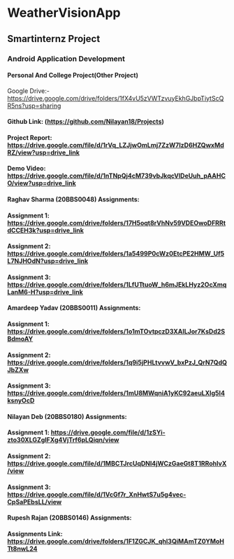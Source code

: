 # WeatherVisionApp
## Smartinternz Project
### Android Application Development
#### Personal And College Project(Other Project)
Google Drive:- https://drive.google.com/drive/folders/1fX4vU5zVWTzvuyEkhGJbpTiytScQR5ns?usp=sharing


#### Github Link: (https://github.com/Nilayan18/Projects)
#### Project Report: https://drive.google.com/file/d/1rVq_LZJjwOmLmj7ZzW7IzD6HZQwxMdRZ/view?usp=drive_link
#### Demo Video: https://drive.google.com/file/d/1nTNpQj4cM739vbJkqcVlDeUuh_pAAHCO/view?usp=drive_link

#### Raghav Sharma (20BBS0048) Assignments:
#### Assignment 1: https://drive.google.com/drive/folders/17H5oqt8rVhNv59VDEOwoDFRRtdCCEH3k?usp=drive_link 
#### Assignment 2: https://drive.google.com/drive/folders/1a5499P0cWz0EtcPE2HMW_Uf5L7NJHOdN?usp=drive_link
#### Assignment 3: https://drive.google.com/drive/folders/1LfUTtuoW_h6mJEkLHyz2OcXmqLanM6-H?usp=drive_link

#### Amardeep Yadav (20BBS0011) Assignments:
#### Assignment 1: https://drive.google.com/drive/folders/1o1mTOvtpczD3XAILJor7KsDd2SBdmoAY
#### Assignment 2: https://drive.google.com/drive/folders/1q9i5jPHLtvvwV_bxPzJ_QrN7QdQJbZXw
#### Assignment 3: https://drive.google.com/drive/folders/1mU8MWqniA1yKC92aeuLXlg5I4ksnyOcD

#### Nilayan Deb (20BBS0180) Assignments:
#### Assignment 1: https://drive.google.com/file/d/1zSYi-zto30XLGZglFXg4VjTrf6pLQiqn/view
#### Assignment 2: https://drive.google.com/file/d/1MBCTJrcUqDNl4jWCzGaeGt8T1RRohIvX/view
#### Assignment 3: https://drive.google.com/file/d/1VcGf7r_XnHwtS7u5g4vec-CpSaPEbsLL/view

#### Rupesh Rajan (20BBS0146) Assignments:
#### Assignments Link: https://drive.google.com/drive/folders/1F1ZGCJK_qhl3QiMAmTZ0YMoHTt8nwL24

